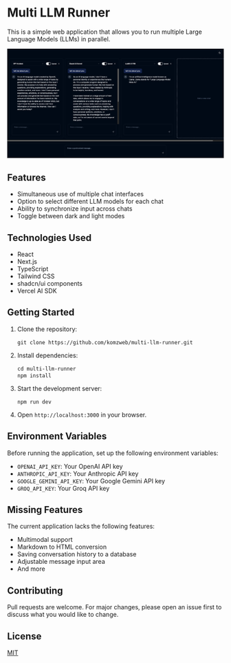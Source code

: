 # Multi LLM Runner

This is a simple web application that allows you to run multiple Large Language Models (LLMs) in parallel.

![image](./public/images/multi-llm-runner.png)

## Features

- Simultaneous use of multiple chat interfaces
- Option to select different LLM models for each chat
- Ability to synchronize input across chats
- Toggle between dark and light modes

## Technologies Used

- React
- Next.js
- TypeScript
- Tailwind CSS
- shadcn/ui components
- Vercel AI SDK

## Getting Started

1. Clone the repository:

   ```
   git clone https://github.com/komzweb/multi-llm-runner.git
   ```

2. Install dependencies:

   ```
   cd multi-llm-runner
   npm install
   ```

3. Start the development server:

   ```
   npm run dev
   ```

4. Open `http://localhost:3000` in your browser.

## Environment Variables

Before running the application, set up the following environment variables:

- `OPENAI_API_KEY`: Your OpenAI API key
- `ANTHROPIC_API_KEY`: Your Anthropic API key
- `GOOGLE_GEMINI_API_KEY`: Your Google Gemini API key
- `GROQ_API_KEY`: Your Groq API key

## Missing Features

The current application lacks the following features:

- Multimodal support
- Markdown to HTML conversion
- Saving conversation history to a database
- Adjustable message input area
- And more

## Contributing

Pull requests are welcome. For major changes, please open an issue first to discuss what you would like to change.

## License

[MIT](https://choosealicense.com/licenses/mit/)
